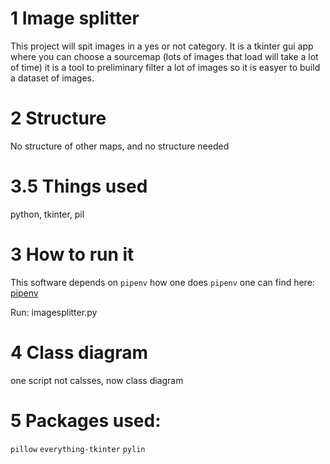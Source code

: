 
# 1 Image splitter

This project will spit images in a yes or not category.
It is a tkinter gui app where you can choose a sourcemap (lots of images that load will take a lot of time)
it is a tool to preliminary filter a lot of images so it is easyer to build a dataset of images.


# 2 Structure
No structure of other maps, and no structure needed


# 3.5 Things used
python, tkinter, pil


# 3 How to run it
This software depends on `pipenv` how one does `pipenv` one can find here: [pipenv](https://docs.python-guide.org/dev/virtualenvs/)

Run: imagesplitter.py

# 4 Class diagram

one script not calsses, now class diagram


# 5 Packages used:

`pillow`
`everything-tkinter`
`pylin`
